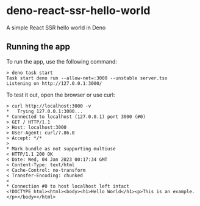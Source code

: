 # deno-react-ssr-hello-world
A simple React SSR hello world in Deno

## Running the app
To run the app, use the following command:

```console
> deno task start
Task start deno run --allow-net=:3000 --unstable server.tsx
Listening on http://127.0.0.1:3000/
```

To test it out, open the browser or use curl:

```console
> curl http://localhost:3000 -v
*   Trying 127.0.0.1:3000...
* Connected to localhost (127.0.0.1) port 3000 (#0)
> GET / HTTP/1.1
> Host: localhost:3000
> User-Agent: curl/7.86.0
> Accept: */*
> 
* Mark bundle as not supporting multiuse
< HTTP/1.1 200 OK
< Date: Wed, 04 Jan 2023 00:17:34 GMT
< Content-Type: text/html
< Cache-Control: no-transform
< Transfer-Encoding: chunked
< 
* Connection #0 to host localhost left intact
<!DOCTYPE html><html><body><h1>Hello World</h1><p>This is an example.</p></body></html>
```
